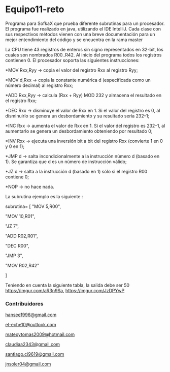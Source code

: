 # Equipo11-reto

Programa para SofkaX que prueba diferente subrutinas para un procesador. El programa fue realizado en java, utilizando el IDE IntelliJ. Cada clase con sus respectivos
métodos vienen con una breve documentación para un mejor entendimiento del código y se encuentra en la rama master

La CPU tiene 43 registros de enteros sin signo representados en 32-bit, los cuales son nombrados R00..R42. Al inicio del programa todos los registros contienen 0. 
El procesador soporta las siguientes instrucciones:

*MOV Rxx,Ryy → copia el valor del registro Rxx al registro Ryy;

*MOV d,Rxx → copia la constante numérica d (especificada como un número decimal) al registro Rxx;

*ADD Rxx,Ryy → calcula (Rxx + Ryy) MOD 232 y almacena el resultado en el registro Rxx;

*DEC Rxx → disminuye el valor de Rxx en 1. Si el valor del registro es 0, al disminuirlo se genera un desbordamiento y su resultado sería 232–1;

*INC Rxx → aumenta el valor de Rxx en 1. Si el valor del registro es 232–1, al aumentarlo se genera un desbordamiento obteniendo por resultado 0;

*INV Rxx → ejecuta una inversión bit a bit del registro Rxx (convierte 1 en 0 y 0 en 1);

*JMP d   → salta incondicionalmente a la instrucción número d (basado en 1). Se garantiza que d es un número de instrucción válido;

*JZ d    → salta a la instrucción d (basado en 1) sólo si el registro R00 contiene 0;

*NOP     → no hace nada.

La subrutina ejemplo es la siguiente :

subrutina= [
  "MOV 5,R00",
  
  "MOV 10,R01",
  
  "JZ 7",
  
  "ADD R02,R01",
  
  "DEC R00",
  
  "JMP 3",
  
  "MOV R02,R42"
  
]

Teniendo en cuenta la siguiente tabla, la salida debe ser 50
https://imgur.com/aR3n9Sa, https://imgur.com/JzDPYwP


### Contribuidores

hansee1996@gmail.com

el-eche10@outlook.com

mateoytomas2009@hotmail.com

claudiaa2343@gmail.com

santiago.ci9619@gmail.com

jnsoler04@gmail.com








